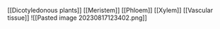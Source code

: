 [[Dicotyledonous plants]]
[[Meristem]]
[[Phloem]]
[[Xylem]]
[[Vascular tissue]]
![[Pasted image 20230817123402.png]]